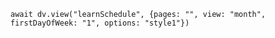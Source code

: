 ```dataviewjs
await dv.view("learnSchedule", {pages: "", view: "month", firstDayOfWeek: "1", options: "style1"})
```

